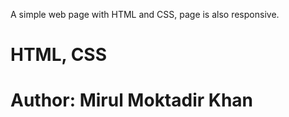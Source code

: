 A simple web page with HTML and CSS, page is also responsive.
# HTML, CSS
# Author: Mirul Moktadir Khan
<Responsive>